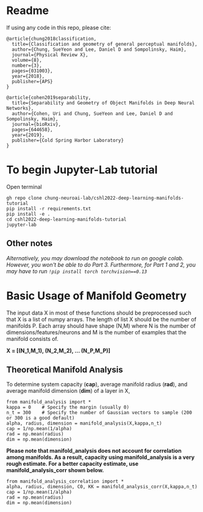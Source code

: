 # Readme

If using any code in this repo, please cite: 

```
@article{chung2018classification,
  title={Classification and geometry of general perceptual manifolds},
  author={Chung, SueYeon and Lee, Daniel D and Sompolinsky, Haim},
  journal={Physical Review X},
  volume={8},
  number={3},
  pages={031003},
  year={2018},
  publisher={APS}
}

@article{cohen2019separability,
  title={Separability and Geometry of Object Manifolds in Deep Neural Networks},
  author={Cohen, Uri and Chung, SueYeon and Lee, Daniel D and Sompolinsky, Haim},
  journal={bioRxiv},
  pages={644658},
  year={2019},
  publisher={Cold Spring Harbor Laboratory}
}
```

# To begin Jupyter-Lab tutorial

Open terminal
```
gh repo clone chung-neuroai-lab/cshl2022-deep-learning-manifolds-tutorial
pip install -r requirements.txt
pip install -e .
cd cshl2022-deep-learning-manifolds-tutorial
jupyter-lab
```
## Other notes
*Alternatively, you may download the notebook to run on google colab. However, you won't be able to do Part 3. Furthermore, for Part 1 and 2, you may have to run 
```!pip install torch torchvision==0.13```*

# Basic Usage of Manifold Geometry 
The input data X in most of these functions should be preprocessed such that X is a list of numpy arrays. The length of list X should be the number of manifolds P. Each array should have shape (N,M) where N is the number of dimensions/features/neurons and M is the number of examples that the manifold consists of.  

**X = [(N_1,M_1), (N_2,M_2), ... (N_P,M_P)]**

## Theoretical Manifold Analysis
To determine system capacity (**cap**), average manifold radius (**rad**), and average manifold dimension (**dim**) of a layer in X, 
```
from manifold_analysis import * 
kappa = 0    # Specify the margin (usually 0) 
n_t = 300    # Specify the number of Gaussian vectors to sample (200 or 300 is a good default) 
alpha, radius, dimension = manifold_analysis(X,kappa,n_t)
cap = 1/np.mean(1/alpha)
rad = np.mean(radius)
dim = np.mean(dimension)
```
**Please note that manifold_analysis does not account for correlation among manifolds. As a result, capacity using manifold_analysis is a very rough estimate. For a better capacity estimate, use manifold_analysis_corr shown below.**
```
from manifold_analysis_correlation import * 
alpha, radius, dimension, C0, KK = manifold_analysis_corr(X,kappa,n_t)
cap = 1/np.mean(1/alpha)
rad = np.mean(radius)
dim = np.mean(dimension)
```

